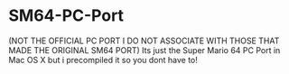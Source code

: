 # SM64-PC-Port
(NOT THE OFFICIAL PC PORT I DO NOT ASSOCIATE WITH THOSE THAT MADE THE ORIGINAL SM64 PORT) Its just the Super Mario 64 PC Port in Mac OS X but i precompiled it so you dont have to!
